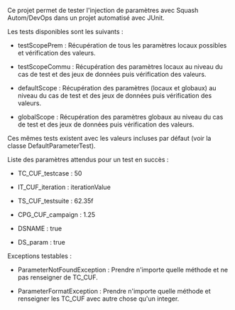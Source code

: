 Ce projet permet de tester l'injection de paramètres avec Squash Autom/DevOps dans un 
projet automatisé avec JUnit.

Les tests disponibles sont les suivants :

* testScopePrem : Récupération de tous les paramètres locaux possibles et vérification des valeurs.

* testScopeCommu : Récupération des paramètres locaux au niveau du cas de test et des jeux de données puis vérification des valeurs.

* defaultScope : Récupération des paramètres (locaux et globaux) au niveau du cas de test et des jeux de données puis vérification des valeurs.

* globalScope : Récupération des paramètres globaux au niveau du cas de test et des jeux de données puis vérification des valeurs.

Ces mêmes tests existent avec les valeurs incluses par défaut (voir la classe DefaultParameterTest).

Liste des paramètres attendus pour un test en succès : 

* TC_CUF_testcase : 50

* IT_CUF_iteration : iterationValue

* TS_CUF_testsuite : 62.35f

* CPG_CUF_campaign : 1.25

* DSNAME : true

* DS_param : true

Exceptions testables :

* ParameterNotFoundException : Prendre n'importe quelle méthode et ne pas renseigner de TC_CUF.

* ParameterFormatException :  Prendre n'importe quelle méthode et renseigner les TC_CUF avec autre chose qu'un integer.